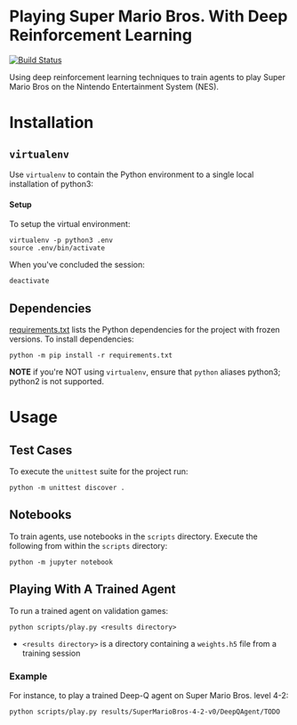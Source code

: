 # Playing Super Mario Bros. With Deep Reinforcement Learning

[![Build Status](https://travis-ci.com/Kautenja/playing-mario-with-deep-reinforcement-learning.svg?branch=master)](https://travis-ci.com/Kautenja/playing-mario-with-deep-reinforcement-learning)

Using deep reinforcement learning techniques to train agents to play Super
Mario Bros on the Nintendo Entertainment System (NES).

# Installation

## `virtualenv`

Use `virtualenv` to contain the Python environment to a single local
installation of python3:

#### Setup

To setup the virtual environment:

```shell
virtualenv -p python3 .env
source .env/bin/activate
```

When you've concluded the session:

```shell
deactivate
```

## Dependencies

[requirements.txt](requirements.txt) lists the Python dependencies for the
project with frozen versions. To install dependencies:

```shell
python -m pip install -r requirements.txt
```

**NOTE** if you're NOT using `virtualenv`, ensure that `python` aliases
python3; python2 is not supported.

# Usage

## Test Cases

To execute the `unittest` suite for the project run:

```shell
python -m unittest discover .
```

## Notebooks

To train agents, use notebooks in the `scripts` directory. Execute the
following from within the `scripts` directory:

```shell
python -m jupyter notebook
```

## Playing With A Trained Agent

To run a trained agent on validation games:

```shell
python scripts/play.py <results directory>
```

-   `<results directory>` is a directory containing a `weights.h5` file from
    a training session

### Example

For instance, to play a trained Deep-Q agent on Super Mario Bros. level 4-2:

```shell
python scripts/play.py results/SuperMarioBros-4-2-v0/DeepQAgent/TODO
```
